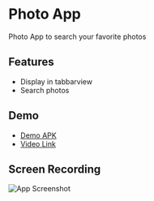 
# Photo App

Photo App to search your favorite photos


## Features

- Display in tabbarview
- Search photos




## Demo
- [Demo APK](https://drive.google.com/file/d/1q-xolh7Wbrg9Qz9pwcttKmuqHJkLUNcO/view)
- [Video Link](https://youtu.be/2Yild1Ah4fI)

## Screen Recording

![App Screenshot](https://raw.githubusercontent.com/ssharanyab/photo-app/main/assets/screen_recording_gif.gif)


